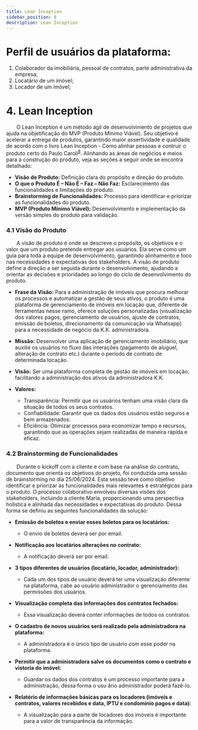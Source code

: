```yaml
---
title: Lean Inception
sidebar_position: 8
description: Lean Inception
---
```


# Perfil de usuários da plataforma:
1. Colaborador da imobiliária, pessoal de contratos, parte administrativa da empresa;
2. Locatário de um imóvel;
3. Locador de um imóvel;

# 4. Lean Inception

&emsp;&emsp;O Lean Inception é um método ágil de desenvolvimento de projetos que ajuda na objetificação do MVP (Produto Mínimo Viável). Seu objetivo é acelerar a entrega de produtos, garantindo maior assertividade e qualidade de acordo com o livro Lean Inception - Como alinhar pessoas e contruir o produto certo do Paulo Caroli<sup><a href="#referencia-8">8</a></sup>. Alinhando as áreas de negócios e meios para a construção do produto, veja  as seções a seguir onde se encontra detalhado:

- **Visão de Produto:** Definição clara do propósito e direção do produto.
- **O que o Produto É – Não É – Faz – Não Faz:** Esclarecimento das funcionalidades e limitações do produto.
- **Brainstorming de Funcionalidades:** Processo para identificar e priorizar as funcionalidades do produto.
- **MVP (Produto Mínimo Viável):** Desenvolvimento e implementação da versão simples do produto para validação.

### **4.1 Visão do Produto**

&emsp;&emsp;A visão de produto é onde se descreve o propósito, os objetivos e o valor que um produto pretende entregar aos usuários. Ela serve como um guia para toda a equipe de desenvolvimento, garantindo alinhamento e foco nas necessidades e expectativas dos stakeholders. A visão de produto define a direção a ser seguida durante o desenvolvimento, ajudando a orientar as decisões e prioridades ao longo do ciclo de desenvolvimento do produto.

- **Frase da Visão:** Para a administração de imóveis que procura melhorar os processos e automatizar a gestão de seus ativos, o produto é uma plataforma de gerenciamento de imóveis em locação que, diferente de ferramentas nesse ramo, oferece soluções personalizadas (visualização dos valores pagos, gerenciamento de usuários, ajuste de contratos, emissão de boletos, direcionamento da comunicação via Whatsapp) para a necessidade de negócio da K.K. administradora.

- **Missão:** Desenvolver uma aplicação de gerenciamento imobiliário, que auxilie os usuários no fluxo das interações (pagamento de aluguel, alteração de contrato etc.) durante o período de contrato de determinada locação.
  
- **Visão:** Ser uma plataforma completa de gestão de imóveis em locação, facilitando a administração dos ativos da administradora K.K.
  
- **Valores:** 
  - Transparência: Permitir que os usuários tenham uma visão clara da situação de todos os seus contratos.
  - Confiabilidade: Garantir que os dados dos usuários estão seguros e bem armazenados.
  - Eficiência: Otimizar processos para economizar tempo e recursos, garantindo que as operações sejam realizadas de maneira rápida e eficaz.

### **4.2 Brainstorming de Funcionalidades**

&emsp;&emsp;Durante o kickoff com a cliente e com base na análise do contrato, documento que orienta os objetivos do projeto, foi conduzida uma sessão de brainstorming no dia 25/06/2024. Esta sessão teve como objetivo identificar e priorizar as funcionalidades mais relevantes e estratégicas para o produto. O processo colaborativo envolveu diversas visões dos stakeholders, incluindo a cliente Maria, proporcionando uma perspectiva holística e alinhada das necessidades e expectativas do produto. Dessa forma se definiu as seguintes funcionalidades da solução:

- **Emissão de boletos e enviar esses boletos para os locatários:** 
  - O envio de boletos deverá ser por email.
  
- **Notificação aos locatários alterações no contrato:** 
  - A notificação deverá ser por email.

- **3 tipos diferentes de usuários (locatário, locador, administrador):** 
  - Cada um dos tipos de usuário deverá ter uma visualização diferente na plataforma, cabe ao usuário administrador o gerenciamento das permissões dos usuários.  

- **Visualização completa das informações dos contratos fechados:** 
  - Essa visualização deverá conter informações de todos os contratos.

- **O cadastro de novos usuários será realizado pela administradora na plataforma:** 
  - A administradora é o único tipo de usuário com esse poder na plataforma.

- **Permitir que a administradora salve os documentos como o contrato e vistoria do imóvel:** 
  - Guardar os dados dos contratos é um processo importante para a administração, dessa forma o usu ário administrador poderá fazê-lo.

- **Relatório de informações básicas para os locadores (imóveis e contratos, valores recebidos e data, IPTU e condomínio pagos e data):** 
  - A visualização para a parte de locadores dos imóveis é importante para a valor de transparência da informação.